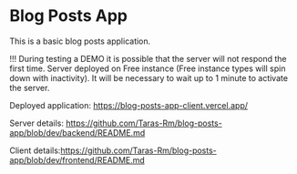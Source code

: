 # Blog Posts App

This is a basic blog posts application.

!!! During testing a DEMO it is possible that the server will not respond the first time. Server deployed on Free instance (Free instance types will spin down with inactivity). It will be necessary to wait up to 1 minute to activate the server.

Deployed application: https://blog-posts-app-client.vercel.app/

Server details: https://github.com/Taras-Rm/blog-posts-app/blob/dev/backend/README.md

Client details:https://github.com/Taras-Rm/blog-posts-app/blob/dev/frontend/README.md